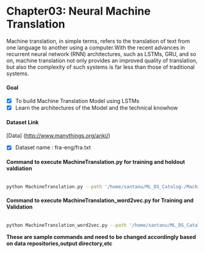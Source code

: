 # Chapter03: Neural Machine Translation

Machine translation, in simple terms, refers to the translation of text from one language to
another using a computer.With the recent advances in recurrent neural network (RNN) architectures, such
as LSTMs, GRU, and so on, machine translation not only provides an improved quality of
translation, but also the complexity of such systems is far less than those of traditional
systems.


#### Goal 
- [x] To build Machine Translation Model using LSTMs 
- [x] Learn the architectures of the Model and the technical knowhow

#### Dataset Link
[Data] (http://www.manythings.org/anki/)
- [x] Dataset name : fra-eng/fra.txt



#### Command to execute MachineTranslation.py for training and holdout valdiation

```bash

python MachineTranslation.py --path '/home/santanu/ML_DS_Catalog-/Machine Translation/fra-eng/fra.txt' --epochs 20 --batch_size 32 --latent_dim 128 --num_samples 40000 --outdir '/home/santanu/ML_DS_Catalog-/Machine Translation/' --verbose 1 --mode train

```

#### Command to execute MachineTranslation_word2vec.py for Training and Validation



```bash

python MachineTranslation_word2vec.py --path '/home/santanu/ML_DS_Catalog-/Machine Translation/fra-eng/fra.txt' --epochs 20 --batch_size 32 --latent_dim 128 --num_samples 40000 --outdir '/home/santanu/ML_DS_Catalog-/Machine Translation/' --verbose 1 --mode train --embedding_dim 128

```


**These are sample commands and need to be changed accordingly based on data repositories,output directory,etc**













 






